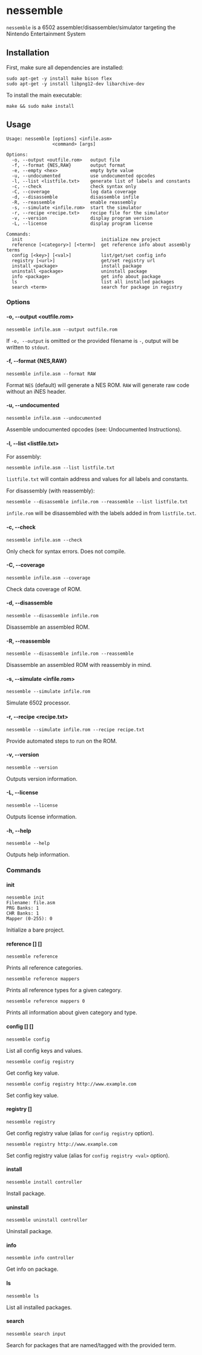# nessemble

`nessemble` is a 6502 assembler/disassembler/simulator targeting the Nintendo
Entertainment System

## Installation

First, make sure all dependencies are installed:

```
sudo apt-get -y install make bison flex
sudo apt-get -y install libpng12-dev libarchive-dev
```

To install the main executable:

```
make && sudo make install
```

## Usage

```
Usage: nessemble [options] <infile.asm>
                 <command> [args]

Options:
  -o, --output <outfile.rom>   output file
  -f, --format {NES,RAW}       output format
  -e, --empty <hex>            empty byte value
  -u, --undocumented           use undocumented opcodes
  -l, --list <listfile.txt>    generate list of labels and constants
  -c, --check                  check syntax only
  -C, --coverage               log data coverage
  -d, --disassemble            disassemble infile
  -R, --reassemble             enable reassembly
  -s, --simulate <infile.rom>  start the simulator
  -r, --recipe <recipe.txt>    recipe file for the simulator
  -v, --version                display program version
  -L, --license                display program license

Commands:
  init                             initialize new project
  reference [<category>] [<term>]  get reference info about assembly terms
  config [<key>] [<val>]           list/get/set config info
  registry [<url>]                 get/set registry url
  install <package>                install package
  uninstall <package>              uninstall package
  info <package>                   get info about package
  ls                               list all installed packages
  search <term>                    search for package in registry
```

### Options

#### -o, --output <outfile.rom>

```
nessemble infile.asm --output outfile.rom
```

If `-o, --output` is omitted or the provided filename is `-`, output will be
written to `stdout`.

#### -f, --format {NES,RAW}

```
nessemble infile.asm --format RAW
```

Format `NES` (default) will generate a NES ROM. `RAW` will generate raw code
without an iNES header.

#### -u, --undocumented

```
nessemble infile.asm --undocumented
```

Assemble undocumented opcodes (see: Undocumented Instructions).

#### -l, --list <listfile.txt>

For assembly:

```
nessemble infile.asm --list listfile.txt
```

`listfile.txt` will contain address and values for all labels and constants.

For disassembly (with reassembly):

```
nessemble --disassemble infile.rom --reassemble --list listfile.txt
```

`infile.rom` will be disassembled with the labels added in from `listfile.txt`.

#### -c, --check

```
nessemble infile.asm --check
```

Only check for syntax errors. Does not compile.

#### -C, --coverage

```
nessemble infile.asm --coverage
```

Check data coverage of ROM.

#### -d, --disassemble

```
nessemble --disassemble infile.rom
```

Disassemble an assembled ROM.

#### -R, --reassemble

```
nessemble --disassemble infile.rom --reassemble
```

Disassemble an assembled ROM with reassembly in mind.

#### -s, --simulate <infile.rom>

```
nessemble --simulate infile.rom
```

Simulate 6502 processor.

#### -r, --recipe <recipe.txt>

```
nessemble --simulate infile.rom --recipe recipe.txt
```

Provide automated steps to run on the ROM.

#### -v, --version

```
nessemble --version
```

Outputs version information.

#### -L, --license

```
nessemble --license
```

Outputs license information.

#### -h, --help

```
nessemble --help
```

Outputs help information.

### Commands

#### init

```
nessemble init
Filename: file.asm
PRG Banks: 1
CHR Banks: 1
Mapper (0-255): 0
```

Initialize a bare project.

#### reference [<category>] [<term>]

```
nessemble reference
```

Prints all reference categories.

```
nessemble reference mappers
```

Prints all reference types for a given category.

```
nessemble reference mappers 0
```

Prints all information about given category and type.

#### config [<key>] [<val>]

```
nessemble config
```

List all config keys and values.

```
nessemble config registry
```

Get config key value.

```
nessemble config registry http://www.example.com
```

Set config key value.

#### registry [<url>]

```
nessemble registry
```

Get config registry value (alias for `config registry` option).

```
nessemble registry http://www.example.com
```

Set config registry value (alias for `config registry <val>` option).

#### install <package>

```
nessemble install controller
```

Install package.

#### uninstall <package>

```
nessemble uninstall controller
```

Uninstall package.

#### info <package>

```
nessemble info controller
```

Get info on package.

#### ls

```
nessemble ls
```

List all installed packages.

#### search <term>

```
nessemble search input
```

Search for packages that are named/tagged with the provided term.
